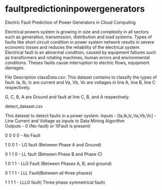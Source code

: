 # faultpredictioninpowergenerators
Electric Fault Prediction of Power Generators in Cloud Computing

Electrical powers system is growing in size and complexity in all sectors such as generation, transmission, distribution and load systems. Types of faults like short circuit condition in power system network results in severe economic losses and reduces the reliability of the electrical system.
Electrical fault is an abnormal condition, caused by equipment failures such as transformers and rotating machines, human errors and environmental conditions. Theses faults cause interruption to electric flows, equipment damages.

File Description 
classData.csv:
This dataset contains to classify the types of fault.
Ia, Ib, Ic are current and Va, Vb, Vc are voltages in line A, line B, line C respectively.

G, C, B, A are Ground and fault at line C, B, and A respectively.

detect_dataset.csv

This dataset to detect faults in a power system.
Inputs - [Ia,Ib,Ic,Va,Vb,Vc] - Line Current and Voltage as inputs to Data Mining Algorithm  
Outputs - 0 (No-fault) or 1(Fault is present)


0 0 0 0 - No Fault

1 0 0 1 - LG fault (Between Phase A and Ground)

0 1 1 0 - LL fault (Between Phase B and Phase C)

1 0 1 1 - LLG Fault (Between Phases A, B, and ground)

0 1 1 1 - LLL Fault(Between all three phases)

1 1 1 1 - LLLG fault( Three phase symmetrical fault)
